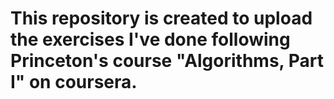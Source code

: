 # This repository is created to upload the exercises I've done following Princeton's course "Algorithms, Part I" on coursera.

